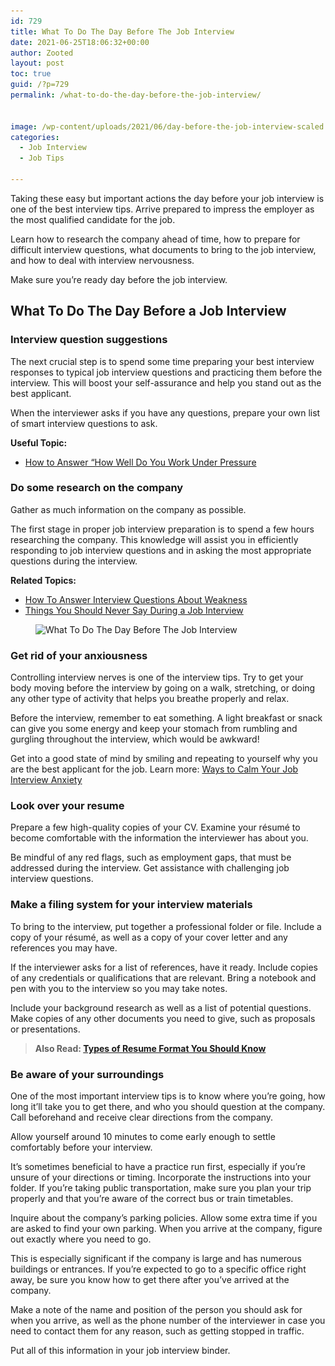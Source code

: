 ```yaml
---
id: 729
title: What To Do The Day Before The Job Interview
date: 2021-06-25T18:06:32+00:00
author: Zooted
layout: post
toc: true
guid: /?p=729
permalink: /what-to-do-the-day-before-the-job-interview/


image: /wp-content/uploads/2021/06/day-before-the-job-interview-scaled.jpg
categories:
  - Job Interview
  - Job Tips

---
```

Taking these easy but important actions the day before your job interview is one of the best interview tips. Arrive prepared to impress the employer as the most qualified candidate for the job.

Learn how to research the company ahead of time, how to prepare for difficult interview questions, what documents to bring to the job interview, and how to deal with interview nervousness.

Make sure you&#8217;re ready day before the job interview.

## **What To Do The Day Before a Job Interview**

### **Interview question suggestions**

The next crucial step is to spend some time preparing your best interview responses to typical job interview questions and practicing them before the interview. This will boost your self-assurance and help you stand out as the best applicant.

When the interviewer asks if you have any questions, prepare your own list of smart interview questions to ask.

**Useful Topic:**

  * [How to Answer &#8220;How Well Do You Work Under Pressure](/how-to-answer-how-well-do-you-work-under-pressure-during-interview/)

### **Do some research on the company**

Gather as much information on the company as possible.

The first stage in proper job interview preparation is to spend a few hours researching the company. This knowledge will assist you in efficiently responding to job interview questions and in asking the most appropriate questions during the interview.

**Related Topics:**

  * [How To Answer Interview Questions About Weakness](/how-to-answer-interview-questions-about-weakness/)
  * [Things You Should Never Say During a Job Interview](/things-you-should-never-say-during-a-job-interview/)



<div class="wp-block-image">
  <figure class="aligncenter size-large"><img loading="lazy" width="750" height="367" src="/wp-content/uploads/2021/06/What-To-Do-The-Day-Before-The-Job-Interview.jpg" alt="What To Do The Day Before The Job Interview" class="wp-image-731" srcset="/wp-content/uploads/2021/06/What-To-Do-The-Day-Before-The-Job-Interview.jpg 750w, /wp-content/uploads/2021/06/What-To-Do-The-Day-Before-The-Job-Interview-300x147.jpg 300w" sizes="(max-width: 750px) 100vw, 750px" /></figure>
</div>



### **Get rid of your anxiousness**

Controlling interview nerves is one of the interview tips. Try to get your body moving before the interview by going on a walk, stretching, or doing any other type of activity that helps you breathe properly and relax.

Before the interview, remember to eat something. A light breakfast or snack can give you some energy and keep your stomach from rumbling and gurgling throughout the interview, which would be awkward!

Get into a good state of mind by smiling and repeating to yourself why you are the best applicant for the job. Learn more: [Ways to Calm Your Job Interview Anxiety](/ways-to-calm-your-job-interview-anxiety/)

### **Look over your resume**

Prepare a few high-quality copies of your CV. Examine your résumé to become comfortable with the information the interviewer has about you.

Be mindful of any red flags, such as employment gaps, that must be addressed during the interview. Get assistance with challenging job interview questions.

### **Make a filing system for your interview materials**

To bring to the interview, put together a professional folder or file. Include a copy of your résumé, as well as a copy of your cover letter and any references you may have.

If the interviewer asks for a list of references, have it ready. Include copies of any credentials or qualifications that are relevant. Bring a notebook and pen with you to the interview so you may take notes.

Include your background research as well as a list of potential questions. Make copies of any other documents you need to give, such as proposals or presentations.

<blockquote class="wp-block-quote">
  <p>
    <strong>Also Read: <a href="/types-of-resume-format-you-should-know/">Types of Resume Format You Should Know</a></strong>
  </p>
</blockquote>

### **Be aware of your surroundings**

One of the most important interview tips is to know where you&#8217;re going, how long it&#8217;ll take you to get there, and who you should question at the company. Call beforehand and receive clear directions from the company.

Allow yourself around 10 minutes to come early enough to settle comfortably before your interview.

It&#8217;s sometimes beneficial to have a practice run first, especially if you&#8217;re unsure of your directions or timing. Incorporate the instructions into your folder. If you&#8217;re taking public transportation, make sure you plan your trip properly and that you&#8217;re aware of the correct bus or train timetables.

Inquire about the company&#8217;s parking policies. Allow some extra time if you are asked to find your own parking. When you arrive at the company, figure out exactly where you need to go.

This is especially significant if the company is large and has numerous buildings or entrances. If you&#8217;re expected to go to a specific office right away, be sure you know how to get there after you&#8217;ve arrived at the company.

Make a note of the name and position of the person you should ask for when you arrive, as well as the phone number of the interviewer in case you need to contact them for any reason, such as getting stopped in traffic.

Put all of this information in your job interview binder.
